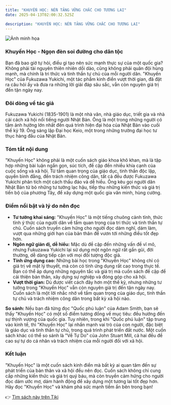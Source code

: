 ```yaml
---
title: "KHUYẾN HỌC: NỀN TẢNG VỮNG CHẮC CHO TƯƠNG LAI"
date: 2025-04-13T02:00:32.525Z

description: "KHUYẾN HỌC: NỀN TẢNG VỮNG CHẮC CHO TƯƠNG LAI"
---
```


![Ảnh minh họa](https://images.unsplash.com/photo-1701476413610-6242801b4767?crop=entropy&cs=tinysrgb&fit=max&fm=jpg&ixid=M3w3MzA0NDl8MHwxfHNlYXJjaHwxfHxLaHV5JUUxJUJBJUJGbiUyMGglRTElQkIlOERjfGVufDB8fHx8MTc0NDUwOTYzMnww&ixlib=rb-4.0.3&q=80&w=400) 

 ### Khuyến Học - Ngọn đèn soi đường cho dân tộc

Bạn đã bao giờ tự hỏi, điều gì tạo nên sức mạnh thực sự của một quốc gia? Không phải tài nguyên thiên nhiên dồi dào, cũng không phải quân đội hùng mạnh, mà chính là tri thức và tinh thần tự chủ của mỗi người dân. "Khuyến Học" của Fukuzawa Yukichi, một tác phẩm kinh điển vượt thời gian, đã đặt ra câu hỏi ấy và đưa ra những lời giải đáp sâu sắc, vẫn còn nguyên giá trị đến tận ngày nay.

### Đôi dòng về tác giả

Fukuzawa Yukichi (1835-1901) là một nhà văn, nhà giáo dục, triết gia và nhà cải cách xã hội nổi tiếng người Nhật Bản. Ông là một trong những người có tầm ảnh hưởng lớn nhất đến quá trình hiện đại hóa của Nhật Bản vào cuối thế kỷ 19. Ông sáng lập Đại học Keio, một trong những trường đại học tư thục hàng đầu của Nhật Bản.

### Tóm tắt nội dung

"Khuyến Học" không phải là một cuốn sách giáo khoa khô khan, mà là tập hợp những bài luận ngắn gọn, súc tích, đề cập đến nhiều khía cạnh của cuộc sống và xã hội. Từ tầm quan trọng của giáo dục, tinh thần độc lập, quyền bình đẳng, đến trách nhiệm công dân, tất cả đều được Fukuzawa Yukichi phân tích một cách thấu đáo và dễ hiểu. Ông kêu gọi người dân Nhật Bản từ bỏ những tư tưởng lạc hậu, tiếp thu những kiến thức và giá trị tiến bộ của phương Tây, để xây dựng một quốc gia văn minh, hùng cường.

### Điểm nổi bật và lý do nên đọc

*   **Tư tưởng khai sáng:** "Khuyến Học" là một tiếng chuông cảnh tỉnh, thức tỉnh ý thức của người dân về tầm quan trọng của tri thức và tinh thần tự chủ. Cuốn sách truyền cảm hứng cho người đọc dám nghĩ, dám làm, vượt qua những giới hạn của bản thân để vươn tới những điều tốt đẹp hơn.
*   **Ngôn ngữ giản dị, dễ hiểu:** Mặc dù đề cập đến những vấn đề vĩ mô, nhưng Fukuzawa Yukichi lại sử dụng một ngôn ngữ rất gần gũi, đời thường, dễ dàng tiếp cận với mọi đối tượng độc giả.
*   **Tính ứng dụng cao:** Những bài học trong "Khuyến Học" không chỉ có giá trị về mặt lý thuyết, mà còn có tính ứng dụng rất cao trong thực tế. Bạn có thể áp dụng những nguyên tắc và giá trị mà cuốn sách đề cập để cải thiện bản thân, xây dựng sự nghiệp và đóng góp cho xã hội.
*   **Vượt thời gian:** Dù được viết cách đây hơn một thế kỷ, nhưng những tư tưởng trong "Khuyến Học" vẫn còn nguyên giá trị đến tận ngày nay. Cuốn sách là một lời nhắc nhở về tầm quan trọng của giáo dục, tinh thần tự chủ và trách nhiệm công dân trong bất kỳ xã hội nào.

**So sánh:** Nếu bạn đã từng đọc "Quốc phú luận" của Adam Smith, bạn sẽ thấy "Khuyến Học" có một số điểm tương đồng về mục tiêu: đều hướng đến sự thịnh vượng của quốc gia. Tuy nhiên, trong khi "Quốc phú luận" tập trung vào kinh tế, thì "Khuyến Học" lại nhấn mạnh vai trò của con người, đặc biệt là giáo dục và tinh thần tự chủ, trong quá trình phát triển đất nước. Một cuốn sách khác có thể so sánh là "Về Tự Do" của John Stuart Mill, cả hai đều đề cao sự tự do cá nhân và trách nhiệm của mỗi người đối với xã hội.

### Kết luận

"Khuyến Học" là một cuốn sách kinh điển mà bất kỳ ai quan tâm đến sự phát triển của bản thân và xã hội đều nên đọc. Cuốn sách không chỉ cung cấp những kiến thức và giá trị quý báu, mà còn truyền cảm hứng cho người đọc dám ước mơ, dám hành động để xây dựng một tương lai tốt đẹp hơn. Hãy đọc "Khuyến Học" và khám phá sức mạnh tiềm ẩn bên trong bạn!


👉 [Tìm sách này trên Tiki](https://tiki.vn/search?q=Khuy%E1%BA%BFn%20h%E1%BB%8Dc)